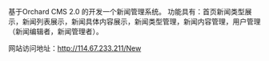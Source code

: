 基于Orchard CMS 2.0 的开发一个新闻管理系统。
功能具有：首页新闻类型展示，新闻列表展示，新闻具体内容展示，新闻类型管理，新闻内容管理，用户管理（新闻编辑者，新闻管理者）。

网站访问地址：http://114.67.233.211/New
